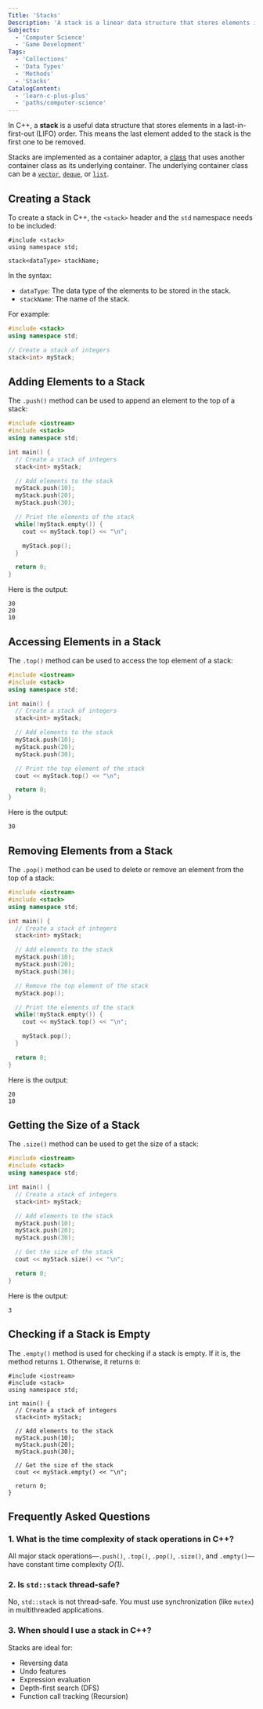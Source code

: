 ```yaml
---
Title: 'Stacks'
Description: 'A stack is a linear data structure that stores elements in a last-in-first-out (LIFO) order.'
Subjects:
  - 'Computer Science'
  - 'Game Development'
Tags:
  - 'Collections'
  - 'Data Types'
  - 'Methods'
  - 'Stacks'
CatalogContent:
  - 'learn-c-plus-plus'
  - 'paths/computer-science'
---
```


In C++, a **stack** is a useful data structure that stores elements in a last-in-first-out (LIFO) order. This means the last element added to the stack is the first one to be removed.

Stacks are implemented as a container adaptor, a [class](https://www.codecademy.com/resources/docs/cpp/classes) that uses another container class as its underlying container. The underlying container class can be a [`vector`](https://www.codecademy.com/resources/docs/cpp/vectors), [`deque`](https://www.codecademy.com/resources/docs/cpp/deque), or [`list`](https://www.codecademy.com/resources/docs/cpp/list).

## Creating a Stack

To create a stack in C++, the `<stack>` header and the `std` namespace needs to be included:

```pseudo
#include <stack>
using namespace std;

stack<dataType> stackName;
```

In the syntax:

- `dataType`: The data type of the elements to be stored in the stack.
- `stackName`: The name of the stack.

For example:

```cpp
#include <stack>
using namespace std;

// Create a stack of integers
stack<int> myStack;
```

## Adding Elements to a Stack

The `.push()` method can be used to append an element to the top of a stack:

```cpp
#include <iostream>
#include <stack>
using namespace std;

int main() {
  // Create a stack of integers
  stack<int> myStack;

  // Add elements to the stack
  myStack.push(10);
  myStack.push(20);
  myStack.push(30);

  // Print the elements of the stack
  while(!myStack.empty()) {
    cout << myStack.top() << "\n";

    myStack.pop();
  }

  return 0;
}
```

Here is the output:

```shell
30
20
10
```

## Accessing Elements in a Stack

The `.top()` method can be used to access the top element of a stack:

```cpp
#include <iostream>
#include <stack>
using namespace std;

int main() {
  // Create a stack of integers
  stack<int> myStack;

  // Add elements to the stack
  myStack.push(10);
  myStack.push(20);
  myStack.push(30);

  // Print the top element of the stack
  cout << myStack.top() << "\n";

  return 0;
}
```

Here is the output:

```shell
30
```

## Removing Elements from a Stack

The `.pop()` method can be used to delete or remove an element from the top of a stack:

```cpp
#include <iostream>
#include <stack>
using namespace std;

int main() {
  // Create a stack of integers
  stack<int> myStack;

  // Add elements to the stack
  myStack.push(10);
  myStack.push(20);
  myStack.push(30);

  // Remove the top element of the stack
  myStack.pop();

  // Print the elements of the stack
  while(!myStack.empty()) {
    cout << myStack.top() << "\n";

    myStack.pop();
  }

  return 0;
}
```

Here is the output:

```shell
20
10
```

## Getting the Size of a Stack

The `.size()` method can be used to get the size of a stack:

```cpp
#include <iostream>
#include <stack>
using namespace std;

int main() {
  // Create a stack of integers
  stack<int> myStack;

  // Add elements to the stack
  myStack.push(10);
  myStack.push(20);
  myStack.push(30);

  // Get the size of the stack
  cout << myStack.size() << "\n";

  return 0;
}
```

Here is the output:

```shell
3
```

## Checking if a Stack is Empty

The `.empty()` method is used for checking if a stack is empty. If it is, the method returns `1`. Otherwise, it returns `0`:

```codebyte/cpp
#include <iostream>
#include <stack>
using namespace std;

int main() {
  // Create a stack of integers
  stack<int> myStack;

  // Add elements to the stack
  myStack.push(10);
  myStack.push(20);
  myStack.push(30);

  // Get the size of the stack
  cout << myStack.empty() << "\n";

  return 0;
}
```

## Frequently Asked Questions

### 1. What is the time complexity of stack operations in C++?

All major stack operations—`.push()`, `.top()`, `.pop()`, `.size()`, and `.empty()`—have constant time complexity _O(1)_.

### 2. Is `std::stack` thread-safe?

No, `std::stack` is not thread-safe. You must use synchronization (like `mutex`) in multithreaded applications.

### 3. When should I use a stack in C++?

Stacks are ideal for:

- Reversing data
- Undo features
- Expression evaluation
- Depth-first search (DFS)
- Function call tracking (Recursion)
